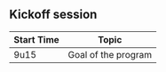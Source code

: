 ## Kickoff session

| Start Time    | Topic                     |
|---------------|---------------------------|
| 9u15          | Goal of the program       |